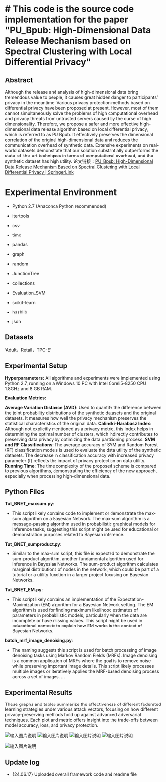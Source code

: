 ﻿# # This code is the source code implementation for the paper "PU_Bpub: High-Dimensional Data Release Mechanism based on Spectral Clustering with Local Differential Privacy"


## Abstract

Although the release and analysis of high-dimensional data bring tremendous value to people, it causes great hidden danger to participants’ privacy in the meantime. Various privacy protection methods based on differential privacy have been proposed at present. However, most of them cannot simultaneously solve the problems of high computational overhead and privacy threats from untrusted servers caused by the curse of high dimensionality. Therefore, we propose a safer and more effective high-dimensional data release algorithm based on local differential privacy,  which is referred to as PU Bpub. It effectively preserves the dimensional correlation of the original high-dimensional data and reduces the communication overhead of synthetic data. Extensive experiments on real-world datasets demonstrate that our solution substantially outperforms the state-of-the-art techniques in terms of computational overhead, and the synthetic dataset has high utility.
论文链接：[PU_Bpub: High-Dimensional Data Release Mechanism Based on Spectral Clustering with Local Differential Privacy | SpringerLink](https://link.springer.com/chapter/10.1007/978-3-031-19214-2_48)
  

# Experimental Environment

- Python 2.7 (Anaconda Python recommended)

- itertools

- csv

- time

- pandas

- graph

- random

- JunctionTree

- collections

- Evaluation_SVM

- scikit-learn

- hashlib

- json

## Datasets

‘Adult，Retail，TPC-E’

## Experimental Setup

**Hyperparameters:**
 All algorithms and experiments were implemented using Python 2.7, running on a Windows 10 PC with Intel Coreli5-8250 CPU 1.8GHz and 8 GB RAM.


 
**Evaluation Metrics:**

 **Average Variation Distance (AVD)**: Used to quantify the difference between the joint probability distributions of the synthetic datasets and the original datasets. It measures how well the privacy mechanism preserves the statistical characteristics of the original data.
**Calinski-Harabasz Index**: Although not explicitly mentioned as a privacy metric, this index helps in determining the optimal number of clusters, which indirectly contributes to preserving data privacy by optimizing the data partitioning process.
**SVM and RF Classifications**: The average accuracy of SVM and Random Forest (RF) classification models is used to evaluate the data utility of the synthetic datasets. The decrease in classification accuracy with increased privacy parameter (f) reflects the impact of privacy protection on data utility.
**Running Time**: The time complexity of the proposed scheme is compared to previous algorithms, demonstrating the efficiency of the new approach, especially when processing high-dimensional data.
  
## Python Files
**Tut_BNET_maxsum.py**:

-   This script likely contains code to implement or demonstrate the max-sum algorithm on a Bayesian Network. The max-sum algorithm is a message-passing algorithm used in probabilistic graphical models for inference tasks, suggesting this script might be used for educational or demonstration purposes related to Bayesian inference.

**Tut_BNET_sumproduct.py**:

-   Similar to the max-sum script, this file is expected to demonstrate the sum-product algorithm, another fundamental algorithm used for inference in Bayesian Networks. The sum-product algorithm calculates marginal distributions of nodes in the network, which could be part of a tutorial or a utility function in a larger project focusing on Bayesian Networks.

**Tut_BNET_EM.py**:

-   This script likely contains an implementation of the Expectation-Maximization (EM) algorithm for a Bayesian Network setting. The EM algorithm is used for finding maximum likelihood estimates of parameters in probabilistic models, particularly when the data are incomplete or have missing values. This script might be used in educational contexts to explain how EM works in the context of Bayesian Networks.

**batch_mrf_image_denoising.py**:

-   The naming suggests this script is used for batch processing of image denoising tasks using Markov Random Fields (MRFs). Image denoising is a common application of MRFs where the goal is to remove noise while preserving important image details. This script likely processes multiple images or iteratively applies the MRF-based denoising process across a set of images.
...
## Experimental Results
These graphs and tables summarize the effectiveness of different federated learning strategies under various attack vectors, focusing on how different privacy-preserving methods hold up against advanced adversarial techniques. Each plot and metric offers insight into the trade-offs between model accuracy, loss, and privacy protection.

![输入图片说明](/imgs/2024-06-17/rniTXrjcznXugXBo.png)
![输入图片说明](/imgs/2024-06-17/7Ogb9W8djJSWZrM0.png)
![输入图片说明](/imgs/2024-06-17/IJviYHVpvszbh1BV.png)
![输入图片说明](/imgs/2024-06-17/BmKUKzZVCbTVgeUo.png)

![输入图片说明](/imgs/2024-06-17/VqqIPcQ7wn74o1TY.png)


##  Update log  

- {24.06.17} Uploaded overall framework code and readme file


